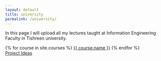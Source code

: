 ```yaml
---
layout: default
title: university
permalink: /university/
---
```


In this page I will upload all my lectures taught at Information Engineering Faculty in Tishreen university.

{% for course in site.courses %}
  <a href="{{ course.url }}">{{ course.name }}</a>
{% endfor %}
<br />
<a href="{{ site.url }}/university/project_ideas"> Project Ideas</a>
